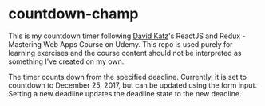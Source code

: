 # countdown-champ
This is my countdown timer following [David Katz](http://davidtkatz.com/#/about)'s ReactJS and Redux - Mastering Web Apps Course on Udemy. This repo is used purely for learning exercises and the course content should not be interpreted as something I've created on my own.

The timer counts down from the specified deadline. Currently, it is set to countdown to December 25, 2017, but can be updated using the form input. Setting a new deadline updates the deadline state to the new deadline.
